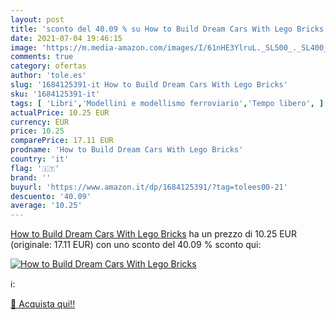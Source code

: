 ```yaml
---
layout: post
title: 'sconto del 40.09 % su How to Build Dream Cars With Lego Bricks  '
date: 2021-07-04 19:46:15
image: 'https://m.media-amazon.com/images/I/61nHE3YlruL._SL500_._SL400_.jpg'
comments: true
category: ofertas
author: 'tole.es'
slug: '1684125391-it How to Build Dream Cars With Lego Bricks'
sku: '1684125391-it'
tags: [ 'Libri','Modellini e modellismo ferroviario','Tempo libero', ]
actualPrice: 10.25 EUR
currency: EUR
price: 10.25
comparePrice: 17.11 EUR
prodname: 'How to Build Dream Cars With Lego Bricks'
country: 'it'
flag: '🇮🇹'
brand: ''
buyurl: 'https://www.amazon.it/dp/1684125391/?tag=tolees00-21'
descuento: '40.09'
average: '10.25'
---
```


[How to Build Dream Cars With Lego Bricks](https://www.amazon.it/dp/1684125391/?tag=tolees00-21) ha un prezzo di 10.25 EUR (originale: 17.11 EUR) con uno sconto del 40.09 % sconto qui:

[![How to Build Dream Cars With Lego Bricks](https://m.media-amazon.com/images/I/61nHE3YlruL._SL500_._SL400_.jpg)](https://www.amazon.it/dp/1684125391/?tag=tolees00-21)

ℹ️:


[🛒 Acquista qui!!](https://www.amazon.it/dp/1684125391/?tag=tolees00-21)
